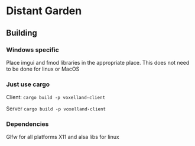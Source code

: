 # Distant Garden

## Building
### Windows specific
Place imgui and fmod libraries in the appropriate place.
This does not need to be done for linux or MacOS 

### Just use cargo 

Client:
`cargo build -p voxelland-client`

Server 
`cargo build -p voxelland-client`


### Dependencies
Glfw for all platforms
X11 and alsa libs for linux 
